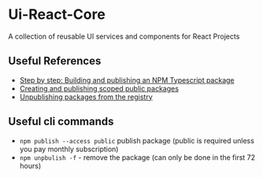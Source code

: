 # Ui-React-Core
A collection of reusable UI services and components for React Projects

## Useful References

- [Step by step: Building and publishing an NPM Typescript package](https://itnext.io/step-by-step-building-and-publishing-an-npm-typescript-package-44fe7164964c)
- [Creating and publishing scoped public packages](https://docs.npmjs.com/creating-and-publishing-scoped-public-packages)
- [Unpublishing packages from the registry](https://docs.npmjs.com/unpublishing-packages-from-the-registry)

## Useful cli commands

- `npm publish --access public` publish package (public is required unless you pay monthly subscription)
- `npm unpbulish -f` - remove the package (can only be done in the first 72 hours)